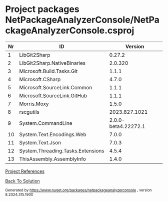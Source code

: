 
# Project packages NetPackageAnalyzerConsole/NetPackageAnalyzerConsole.csproj

|Nr|ID|Version|
| ----------- | ----------- | ----------- |
| 1 | LibGit2Sharp | 0.27.2 |
| 2 | LibGit2Sharp.NativeBinaries | 2.0.320 |
| 3 | Microsoft.Build.Tasks.Git | 1.1.1 |
| 4 | Microsoft.CSharp | 4.7.0 |
| 5 | Microsoft.SourceLink.Common | 1.1.1 |
| 6 | Microsoft.SourceLink.GitHub | 1.1.1 |
| 7 | Morris.Moxy | 1.5.0 |
| 8 | rscgutils | 2023.827.1021 |
| 9 | System.CommandLine | 2.0.0-beta4.22272.1 |
| 10 | System.Text.Encodings.Web | 7.0.0 |
| 11 | System.Text.Json | 7.0.3 |
| 12 | System.Threading.Tasks.Extensions | 4.5.4 |
| 13 | ThisAssembly.AssemblyInfo | 1.4.0 |



[Project References](ProjectReferences.md)


[Back To Solution](../../ProjectRelation.md)

<small>Generated  by https://www.nuget.org/packages/netpackageanalyzerconsole , version 8.2024.315.1900</small>

